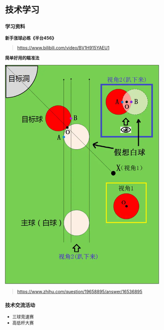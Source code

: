 # 技术学习

### 学习资料

**新手涨球必练《半台456》**

> https://www.bilibili.com/video/BV1H915YAEU1

**简单好用的瞄准法**

![](./img/miaozhunfa.png)

> https://www.zhihu.com/question/19658895/answer/16536895

### 技术交流活动

- 三球竞速赛
- 高低杆大赛